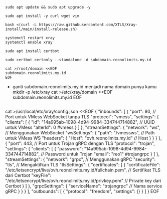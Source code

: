 ```
sudo apt update && sudo apt upgrade -y
```
```
sudo apt install -y curl wget vim
```
```
bash <(curl -L https://raw.githubusercontent.com/XTLS/Xray-install/main/install-release.sh)
```
```
systemctl restart xray
systemctl enable xray
```
```
sudo apt install certbot
```
```
sudo certbot certonly --standalone -d subdomain.reonolimits.my.id
```
```
cat >/root/domain <<EOF
subdomain.reonolimits.my.id
EOF
```
- ganti subdomain.reonolimits.my.id menjadi nama domain punya kamu
mkdir -p /etc/xray
cat >/etc/xray/domain <<EOF
subdomain.reonolimits.my.id
EOF
```
```
cat >/usr/local/etc/xray/config.json <<EOF
{
  "inbounds": [
    {
      "port": 80,  // Port untuk VMess WebSocket tanpa TLS
      "protocol": "vmess",
      "settings": {
        "clients": [
          {
            "id": "14a995ab-1098-4d94-9984-334744714882",  // UUID untuk VMess
            "alterId": 0
#vmess
          }
        ]
      },
      "streamSettings": {
        "network": "ws",  // Menggunakan WebSocket
        "wsSettings": {
          "path": "/vmessws",  // Path untuk VMess WS
          "headers": {
            "Host": "ovh.reonolimits.my.id"  // Host
          }
        }
      }
    },
    {
      "port": 443,  // Port untuk Trojan gRPC dengan TLS
      "protocol": "trojan",
      "settings": {
        "clients": [
          {
            "password": "14a995ab-1098-4d94-9984-334744714882",  // Password untuk Trojan
            "email": "reo1"
#trojangrpc
          }
        ]
      },
      "streamSettings": {
        "network": "grpc",  // Menggunakan gRPC
        "security": "tls",  // Mengaktifkan TLS
        "tlsSettings": {
          "certificates": [
            {
              "certificateFile": "/etc/letsencrypt/live/ovh.reonolimits.my.id/fullchain.pem",  // Sertifikat TLS dari Certbot
              "keyFile": "/etc/letsencrypt/live/ovh.reonolimits.my.id/privkey.pem"  // Private key dari Certbot
            }
          ]
        },
        "grpcSettings": {
          "serviceName": "trojangrpc"  // Nama service gRPC
        }
      }
    }
  ],
  "outbounds": [
    {
      "protocol": "freedom",
      "settings": {}
    }
  ]
}
EOF
```

